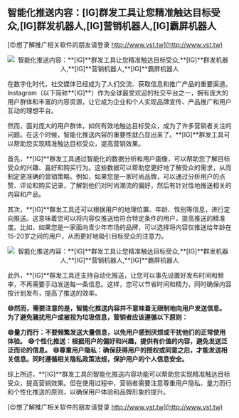 ## **智能化推送内容：**[IG]**群发工具让您精准触达目标受众,**[IG]**群发机器人,**[IG]**营销机器人,**[IG]**霸屏机器人**

[😍想了解推广相关软件的朋友请登录 http://www.vst.tw](http://www.vst.tw)

 <center><img src="https://vst.tw/MP4/tuiguang/png/0.png" alt="智能化推送内容：**[IG]**群发工具让您精准触达目标受众,**[IG]**群发机器人,**[IG]**营销机器人,**[IG]**霸屏机器人"></center>

在数字化时代，社交媒体已经成为了人们交流、获取信息和推广产品的重要渠道。Instagram（以下简称**[IG]**）作为全球最受欢迎的社交平台之一，拥有庞大的用户群体和丰富的内容资源，让它成为企业和个人实现品牌宣传、产品推广和用户互动的理想平台。

然而，面对庞大的用户群体，如何有效地触达目标受众，成为了许多营销者关注的问题。在这个时候，智能化推送内容的重要性就凸显出来了。**[IG]**群发工具可以帮助您实现精准触达目标受众，提高营销效果。

首先，**[IG]**群发工具通过智能化的数据分析和用户画像，可以帮助您了解目标受众的兴趣、喜好和购买行为。这些数据可以帮助您更好地了解受众的需求，从而制定更准确的营销策略。例如，如果您是一家时尚品牌，可以通过分析用户的点赞、评论和购买记录，了解到他们对时尚潮流的偏好，然后有针对性地推送相关的内容和产品。

其次，**[IG]**群发工具还可以根据用户的地理位置、年龄、性别等信息，进行定向推送。这意味着您可以将内容仅推送给符合特定条件的用户，提高推送的精准度。比如，如果您是一家面向青少年市场的品牌，可以选择将内容仅推送给年龄在15-20岁之间的用户，从而更好地吸引目标受众的注意力。

 <center><img src="https://vst.tw/MP4/tuiguang/png/6.png" alt="智能化推送内容：**[IG]**群发工具让您精准触达目标受众,**[IG]**群发机器人,**[IG]**营销机器人,**[IG]**霸屏机器人"></center>

此外，**[IG]**群发工具还支持自动化推送，让您可以事先设置好发布时间和频率，不再需要手动发送每一条信息。这样，您可以节省时间和精力，同时确保内容按计划发布，提高了推送的效率。

**😄然而，需要注意的是，智能化推送内容并不意味着无限制地向用户发送信息。为了避免骚扰用户或被视为垃圾信息，营销者应该遵循以下原则：**

**😄量力而行：不要频繁发送大量信息，以免用户感到厌烦或干扰他们的正常使用体验。**
**😄个性化推送：根据用户的偏好和兴趣，提供有价值的内容，避免发送泛泛而论的信息。**
**😄尊重用户隐私：确保获得用户的授权或同意之后，才能发送相关信息。同时遵循相关隐私政策法规，保护用户的个人信息安全。**

综上所述，**[IG]**群发工具的智能化推送内容功能可以帮助您实现精准触达目标受众，提高营销效果。但在使用过程中，营销者需要注意尊重用户隐私、量力而行和个性化推送的原则，以确保用户体验和品牌形象的提升。

[😍想了解推广相关软件的朋友请登录 http://www.vst.tw](http://www.vst.tw)



